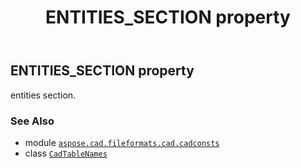 ﻿---
title: ENTITIES_SECTION property
second_title: Aspose.CAD for Python via .NET API References
description: 
type: docs
weight: 170
url: /aspose.cad.fileformats.cad.cadconsts/cadtablenames/entities_section/
is_root: false
---

## ENTITIES_SECTION property


entities section.

### See Also
* module [`aspose.cad.fileformats.cad.cadconsts`](../../)
* class [`CadTableNames`](/cad/python-net/aspose.cad.fileformats.cad.cadconsts/cadtablenames)
